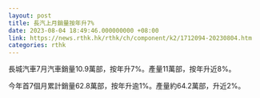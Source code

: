 ```yaml
---
layout: post
title: 長汽上月銷量按年升7%
date: 2023-08-04 18:49:46.000000000 +08:00
link: https://news.rthk.hk/rthk/ch/component/k2/1712094-20230804.htm
categories: rthk
---
```


長城汽車7月汽車銷量10.9萬部，按年升7%。產量11萬部，按年升近8%。

今年首7個月累計銷量62.8萬部，按年升逾1%。產量約64.2萬部，升近2%。
